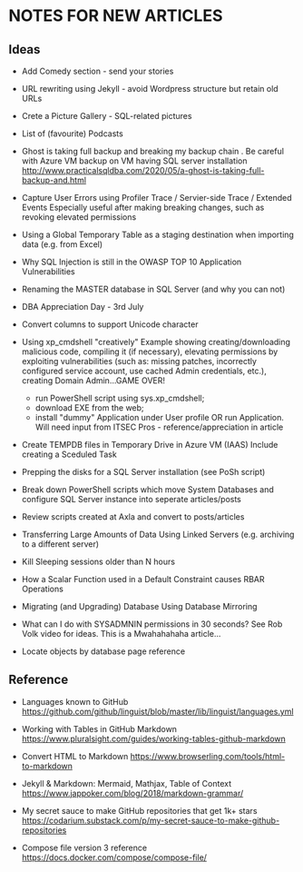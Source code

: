 # NOTES FOR NEW ARTICLES #

## Ideas ##

* Add Comedy section - send your stories

* URL rewriting using Jekyll - avoid Wordpress structure but retain old URLs

* Crete a Picture Gallery - SQL-related pictures

* List of (favourite) Podcasts

* Ghost is taking full backup and breaking my backup chain . Be careful with Azure VM backup on VM having SQL server installation  
  <http://www.practicalsqldba.com/2020/05/a-ghost-is-taking-full-backup-and.html>

* Capture User Errors using Profiler Trace / Servier-side Trace / Extended Events
  Especially useful after making breaking changes, such as revoking elevated permissions

* Using a Global Temporary Table as a staging destination when importing data (e.g. from Excel)

* Why SQL Injection is still in the OWASP TOP 10 Application Vulnerabilities

* Renaming the MASTER database in SQL Server (and why you can not)

* DBA Appreciation Day - 3rd July

* Convert columns to support Unicode character

* Using xp_cmdshell "creatively"
  Example showing creating/downloading malicious code, compiling it (if necessary), elevating permissions by exploiting vulnerabilities
  (such as: missing patches, incorrectly configured service account, use cached Admin credentials, etc.), creating Domain Admin...GAME OVER!
  * run PowerShell script using sys.xp_cmdshell;
  * download EXE from the web;
  * install "dummy" Application under User profile OR run Application.
  Will need input from ITSEC Pros - reference/appreciation in article

* Create TEMPDB files in Temporary Drive in Azure VM (IAAS)
  Include creating a Sceduled Task
  
* Prepping the disks for a SQL Server installation (see PoSh script)
  
* Break down PowerShell scripts which move System Databases and configure SQL Server instance into seperate articles/posts

* Review scripts created at Axla and convert to posts/articles

* Transferring Large Amounts of Data Using Linked Servers (e.g. archiving to a different server)

* Kill Sleeping sessions older than N hours

* How a Scalar Function used in a Default Constraint causes RBAR Operations

* Migrating (and Upgrading) Database Using Database Mirroring

* What can I do with SYSADMNIN permissions in 30 seconds?
  See Rob Volk video for ideas.
  This is a Mwahahahaha article...

* Locate objects by database page reference

## Reference ##

* Languages known to GitHub
  <https://github.com/github/linguist/blob/master/lib/linguist/languages.yml>

* Working with Tables in GitHub Markdown
  <https://www.pluralsight.com/guides/working-tables-github-markdown>

* Convert HTML to Markdown
  <https://www.browserling.com/tools/html-to-markdown>

* Jekyll & Markdown: Mermaid, Mathjax, Table of Context
  <https://www.jappoker.com/blog/2018/markdown-grammar/>

* My secret sauce to make GitHub repositories that get 1k+ stars
  <https://codarium.substack.com/p/my-secret-sauce-to-make-github-repositories>

* Compose file version 3 reference
  <https://docs.docker.com/compose/compose-file/>
